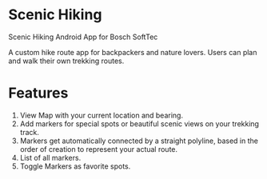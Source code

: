 # Scenic Hiking
Scenic Hiking Android App for Bosch SoftTec

A custom hike route app for backpackers and nature lovers. Users can plan and walk their own trekking routes.

# Features
1. View Map with your current location and bearing.
2. Add markers for special spots or beautiful scenic views on your trekking track.
3. Markers get automatically connected by a straight polyline, based in the order of creation to represent your actual route.
4. List of all markers.
5. Toggle Markers as favorite spots.



